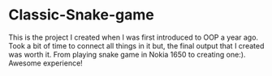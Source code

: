 # Classic-Snake-game

This is the project I created when I was first introduced to OOP a year ago. Took a bit of time to connect all things in it but, the final output that I created was worth it. From playing snake game in Nokia 1650 to creating one:). Awesome experience!
